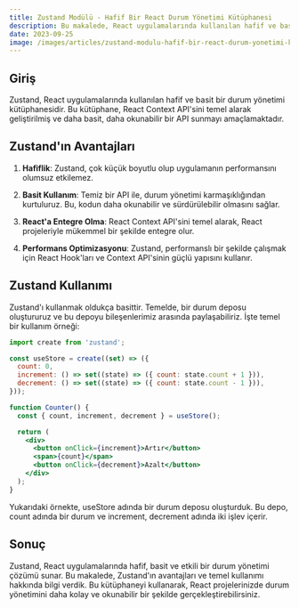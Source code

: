 ```yaml
---
title: Zustand Modülü - Hafif Bir React Durum Yönetimi Kütüphanesi
description: Bu makalede, React uygulamalarında kullanılan hafif ve basit bir durum yönetimi kütüphanesi olan Zustand'ı ele alıyoruz.
date: 2023-09-25
image: /images/articles/zustand-modulu-hafif-bir-react-durum-yonetimi-kutuphanesi.jpg
---
```


## Giriş

Zustand, React uygulamalarında kullanılan hafif ve basit bir durum yönetimi kütüphanesidir. Bu kütüphane, React Context API'sini temel alarak geliştirilmiş ve daha basit, daha okunabilir bir API sunmayı amaçlamaktadır.

## Zustand'ın Avantajları

1. **Hafiflik**: Zustand, çok küçük boyutlu olup uygulamanın performansını olumsuz etkilemez.

2. **Basit Kullanım**: Temiz bir API ile, durum yönetimi karmaşıklığından kurtuluruz. Bu, kodun daha okunabilir ve sürdürülebilir olmasını sağlar.

3. **React'a Entegre Olma**: React Context API'sini temel alarak, React projeleriyle mükemmel bir şekilde entegre olur.

4. **Performans Optimizasyonu**: Zustand, performanslı bir şekilde çalışmak için React Hook'ları ve Context API'sinin güçlü yapısını kullanır.

## Zustand Kullanımı

Zustand'ı kullanmak oldukça basittir. Temelde, bir durum deposu oluştururuz ve bu depoyu bileşenlerimiz arasında paylaşabiliriz. İşte temel bir kullanım örneği:

```jsx
import create from 'zustand';

const useStore = create((set) => ({
  count: 0,
  increment: () => set((state) => ({ count: state.count + 1 })),
  decrement: () => set((state) => ({ count: state.count - 1 })),
}));

function Counter() {
  const { count, increment, decrement } = useStore();

  return (
    <div>
      <button onClick={increment}>Artır</button>
      <span>{count}</span>
      <button onClick={decrement}>Azalt</button>
    </div>
  );
}
```

Yukarıdaki örnekte, useStore adında bir durum deposu oluşturduk. Bu depo, count adında bir durum ve increment, decrement adında iki işlev içerir.

## Sonuç

Zustand, React uygulamalarında hafif, basit ve etkili bir durum yönetimi çözümü sunar. Bu makalede, Zustand'ın avantajları ve temel kullanımı hakkında bilgi verdik. Bu kütüphaneyi kullanarak, React projelerinizde durum yönetimini daha kolay ve okunabilir bir şekilde gerçekleştirebilirsiniz.